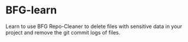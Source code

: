 # BFG-learn
Learn to use BFG Repo-Cleaner to delete files with sensitive data in your project and remove the git commit logs of files.

